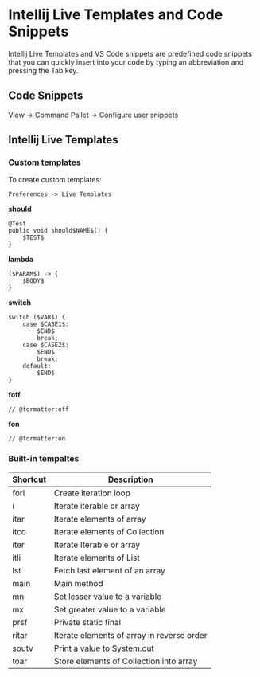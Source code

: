# Intellij Live Templates and Code Snippets

Intellij Live Templates and VS Code snippets are predefined code snippets that you can quickly insert into your code by typing an abbreviation and pressing the Tab key.

## Code Snippets

View -> Command Pallet -> Configure user snippets

## Intellij Live Templates

### Custom templates

To create custom templates:

```
Preferences -> Live Templates
```

**should**

```
@Test
public void should$NAME$() {
    $TEST$
}
```


**lambda**

```
($PARAM$) -> {
    $BODY$
}
```

**switch**

```
switch ($VAR$) {
    case $CASE1$:
        $END$
        break;
    case $CASE2$:
        $END$
        break;
    default:
        $END$
}
```

**foff**

```
// @formatter:off
```

**fon**

```
// @formatter:on
```


### Built-in tempaltes

| Shortcut | Description                                   |
|----------|-----------------------------------------------|
| fori     | Create iteration loop                        |
| i        | Iterate iterable or array                    |
| itar     | Iterate elements of array                    |
| itco     | Iterate elements of Collection               |
| iter     | Iterate Iterable or array                    |
| itli     | Iterate elements of List                     |
| lst      | Fetch last element of an array               |
| main     | Main method                                  |
| mn       | Set lesser value to a variable               |
| mx       | Set greater value to a variable              |
| prsf     | Private static final                         |
| ritar    | Iterate elements of array in reverse order  |
| soutv    | Print a value to System.out                   |
| toar     | Store elements of Collection into array      |
